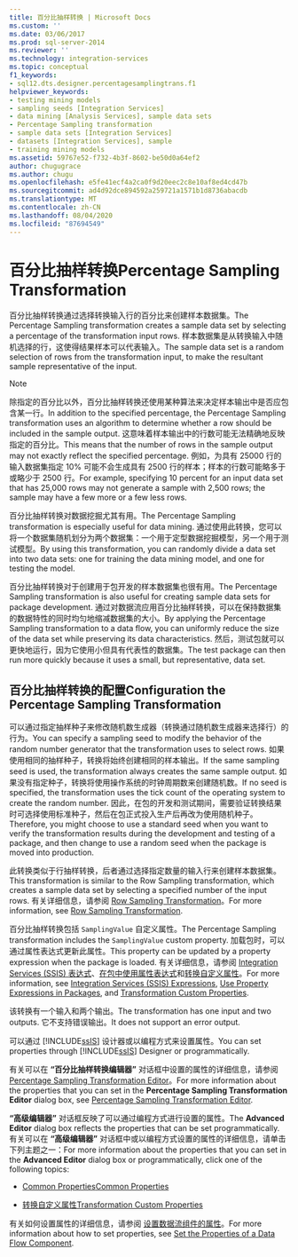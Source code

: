 ```yaml
---
title: 百分比抽样转换 | Microsoft Docs
ms.custom: ''
ms.date: 03/06/2017
ms.prod: sql-server-2014
ms.reviewer: ''
ms.technology: integration-services
ms.topic: conceptual
f1_keywords:
- sql12.dts.designer.percentagesamplingtrans.f1
helpviewer_keywords:
- testing mining models
- sampling seeds [Integration Services]
- data mining [Analysis Services], sample data sets
- Percentage Sampling transformation
- sample data sets [Integration Services]
- datasets [Integration Services], sample
- training mining models
ms.assetid: 59767e52-f732-4b3f-8602-be50d0a64ef2
author: chugugrace
ms.author: chugu
ms.openlocfilehash: e5fe41ecf4a2ca0f9d20eec2c8e10af8ed4cd47b
ms.sourcegitcommit: ad4d92dce894592a259721a1571b1d8736abacdb
ms.translationtype: MT
ms.contentlocale: zh-CN
ms.lasthandoff: 08/04/2020
ms.locfileid: "87694549"
---
```

# <a name="percentage-sampling-transformation"></a><span data-ttu-id="a661f-102">百分比抽样转换</span><span class="sxs-lookup"><span data-stu-id="a661f-102">Percentage Sampling Transformation</span></span>
  <span data-ttu-id="a661f-103">百分比抽样转换通过选择转换输入行的百分比来创建样本数据集。</span><span class="sxs-lookup"><span data-stu-id="a661f-103">The Percentage Sampling transformation creates a sample data set by selecting a percentage of the transformation input rows.</span></span> <span data-ttu-id="a661f-104">样本数据集是从转换输入中随机选择的行，这使得结果样本可以代表输入。</span><span class="sxs-lookup"><span data-stu-id="a661f-104">The sample data set is a random selection of rows from the transformation input, to make the resultant sample representative of the input.</span></span>  
  
> [!NOTE]  
>  <span data-ttu-id="a661f-105">除指定的百分比以外，百分比抽样转换还使用某种算法来决定样本输出中是否应包含某一行。</span><span class="sxs-lookup"><span data-stu-id="a661f-105">In addition to the specified percentage, the Percentage Sampling transformation uses an algorithm to determine whether a row should be included in the sample output.</span></span> <span data-ttu-id="a661f-106">这意味着样本输出中的行数可能无法精确地反映指定的百分比。</span><span class="sxs-lookup"><span data-stu-id="a661f-106">This means that the number of rows in the sample output may not exactly reflect the specified percentage.</span></span> <span data-ttu-id="a661f-107">例如，为具有 25000 行的输入数据集指定 10% 可能不会生成具有 2500 行的样本；样本的行数可能略多于或略少于 2500 行。</span><span class="sxs-lookup"><span data-stu-id="a661f-107">For example, specifying 10 percent for an input data set that has 25,000 rows may not generate a sample with 2,500 rows; the sample may have a few more or a few less rows.</span></span>  
  
 <span data-ttu-id="a661f-108">百分比抽样转换对数据挖掘尤其有用。</span><span class="sxs-lookup"><span data-stu-id="a661f-108">The Percentage Sampling transformation is especially useful for data mining.</span></span> <span data-ttu-id="a661f-109">通过使用此转换，您可以将一个数据集随机划分为两个数据集：一个用于定型数据挖掘模型，另一个用于测试模型。</span><span class="sxs-lookup"><span data-stu-id="a661f-109">By using this transformation, you can randomly divide a data set into two data sets: one for training the data mining model, and one for testing the model.</span></span>  
  
 <span data-ttu-id="a661f-110">百分比抽样转换对于创建用于包开发的样本数据集也很有用。</span><span class="sxs-lookup"><span data-stu-id="a661f-110">The Percentage Sampling transformation is also useful for creating sample data sets for package development.</span></span> <span data-ttu-id="a661f-111">通过对数据流应用百分比抽样转换，可以在保持数据集的数据特性的同时均匀地缩减数据集的大小。</span><span class="sxs-lookup"><span data-stu-id="a661f-111">By applying the Percentage Sampling transformation to a data flow, you can uniformly reduce the size of the data set while preserving its data characteristics.</span></span> <span data-ttu-id="a661f-112">然后，测试包就可以更快地运行，因为它使用小但具有代表性的数据集。</span><span class="sxs-lookup"><span data-stu-id="a661f-112">The test package can then run more quickly because it uses a small, but representative, data set.</span></span>  
  
## <a name="configuration-the-percentage-sampling-transformation"></a><span data-ttu-id="a661f-113">百分比抽样转换的配置</span><span class="sxs-lookup"><span data-stu-id="a661f-113">Configuration the Percentage Sampling Transformation</span></span>  
 <span data-ttu-id="a661f-114">可以通过指定抽样种子来修改随机数生成器（转换通过随机数生成器来选择行）的行为。</span><span class="sxs-lookup"><span data-stu-id="a661f-114">You can specify a sampling seed to modify the behavior of the random number generator that the transformation uses to select rows.</span></span> <span data-ttu-id="a661f-115">如果使用相同的抽样种子，转换将始终创建相同的样本输出。</span><span class="sxs-lookup"><span data-stu-id="a661f-115">If the same sampling seed is used, the transformation always creates the same sample output.</span></span> <span data-ttu-id="a661f-116">如果没有指定种子，转换将使用操作系统的时钟周期数来创建随机数。</span><span class="sxs-lookup"><span data-stu-id="a661f-116">If no seed is specified, the transformation uses the tick count of the operating system to create the random number.</span></span> <span data-ttu-id="a661f-117">因此，在包的开发和测试期间，需要验证转换结果时可选择使用标准种子，然后在包正式投入生产后再改为使用随机种子。</span><span class="sxs-lookup"><span data-stu-id="a661f-117">Therefore, you might choose to use a standard seed when you want to verify the transformation results during the development and testing of a package, and then change to use a random seed when the package is moved into production.</span></span>  
  
 <span data-ttu-id="a661f-118">此转换类似于行抽样转换，后者通过选择指定数量的输入行来创建样本数据集。</span><span class="sxs-lookup"><span data-stu-id="a661f-118">This transformation is similar to the Row Sampling transformation, which creates a sample data set by selecting a specified number of the input rows.</span></span> <span data-ttu-id="a661f-119">有关详细信息，请参阅 [Row Sampling Transformation](row-sampling-transformation.md)。</span><span class="sxs-lookup"><span data-stu-id="a661f-119">For more information, see [Row Sampling Transformation](row-sampling-transformation.md).</span></span>  
  
 <span data-ttu-id="a661f-120">百分比抽样转换包括 `SamplingValue` 自定义属性。</span><span class="sxs-lookup"><span data-stu-id="a661f-120">The Percentage Sampling transformation includes the `SamplingValue` custom property.</span></span> <span data-ttu-id="a661f-121">加载包时，可以通过属性表达式更新此属性。</span><span class="sxs-lookup"><span data-stu-id="a661f-121">This property can be updated by a property expression when the package is loaded.</span></span> <span data-ttu-id="a661f-122">有关详细信息，请参阅 [Integration Services (SSIS) 表达式](../../expressions/integration-services-ssis-expressions.md)、[在包中使用属性表达式](../../expressions/use-property-expressions-in-packages.md)和[转换自定义属性](transformation-custom-properties.md)。</span><span class="sxs-lookup"><span data-stu-id="a661f-122">For more information, see [Integration Services &#40;SSIS&#41; Expressions](../../expressions/integration-services-ssis-expressions.md), [Use Property Expressions in Packages](../../expressions/use-property-expressions-in-packages.md), and [Transformation Custom Properties](transformation-custom-properties.md).</span></span>  
  
 <span data-ttu-id="a661f-123">该转换有一个输入和两个输出。</span><span class="sxs-lookup"><span data-stu-id="a661f-123">The transformation has one input and two outputs.</span></span> <span data-ttu-id="a661f-124">它不支持错误输出。</span><span class="sxs-lookup"><span data-stu-id="a661f-124">It does not support an error output.</span></span>  
  
 <span data-ttu-id="a661f-125">可以通过 [!INCLUDE[ssIS](../../../includes/ssis-md.md)] 设计器或以编程方式来设置属性。</span><span class="sxs-lookup"><span data-stu-id="a661f-125">You can set properties through [!INCLUDE[ssIS](../../../includes/ssis-md.md)] Designer or programmatically.</span></span>  
  
 <span data-ttu-id="a661f-126">有关可以在 **“百分比抽样转换编辑器”** 对话框中设置的属性的详细信息，请参阅 [Percentage Sampling Transformation Editor](../../percentage-sampling-transformation-editor.md)。</span><span class="sxs-lookup"><span data-stu-id="a661f-126">For more information about the properties that you can set in the **Percentage Sampling Transformation Editor** dialog box, see [Percentage Sampling Transformation Editor](../../percentage-sampling-transformation-editor.md).</span></span>  
  
 <span data-ttu-id="a661f-127">**“高级编辑器”** 对话框反映了可以通过编程方式进行设置的属性。</span><span class="sxs-lookup"><span data-stu-id="a661f-127">The **Advanced Editor** dialog box reflects the properties that can be set programmatically.</span></span> <span data-ttu-id="a661f-128">有关可以在 **“高级编辑器”** 对话框中或以编程方式设置的属性的详细信息，请单击下列主题之一：</span><span class="sxs-lookup"><span data-stu-id="a661f-128">For more information about the properties that you can set in the **Advanced Editor** dialog box or programmatically, click one of the following topics:</span></span>  
  
-   [<span data-ttu-id="a661f-129">Common Properties</span><span class="sxs-lookup"><span data-stu-id="a661f-129">Common Properties</span></span>](../../common-properties.md)  
  
-   [<span data-ttu-id="a661f-130">转换自定义属性</span><span class="sxs-lookup"><span data-stu-id="a661f-130">Transformation Custom Properties</span></span>](transformation-custom-properties.md)  
  
 <span data-ttu-id="a661f-131">有关如何设置属性的详细信息，请参阅 [设置数据流组件的属性](../set-the-properties-of-a-data-flow-component.md)。</span><span class="sxs-lookup"><span data-stu-id="a661f-131">For more information about how to set properties, see [Set the Properties of a Data Flow Component](../set-the-properties-of-a-data-flow-component.md).</span></span>  
  
  
